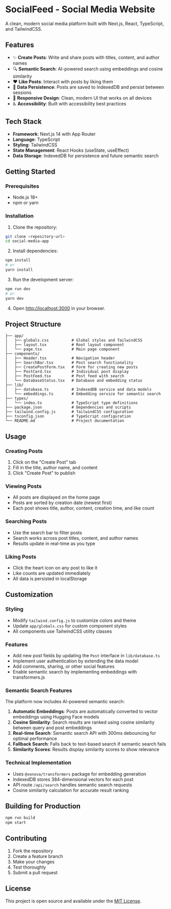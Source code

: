 # SocialFeed - Social Media Website

A clean, modern social media platform built with Next.js, React, TypeScript, and TailwindCSS.

## Features

- ✨ **Create Posts**: Write and share posts with titles, content, and author names
- 🔍 **Semantic Search**: AI-powered search using embeddings and cosine similarity
- ❤️ **Like Posts**: Interact with posts by liking them
- 💾 **Data Persistence**: Posts are saved to IndexedDB and persist between sessions
- 📱 **Responsive Design**: Clean, modern UI that works on all devices
- ♿ **Accessibility**: Built with accessibility best practices

## Tech Stack

- **Framework**: Next.js 14 with App Router
- **Language**: TypeScript
- **Styling**: TailwindCSS
- **State Management**: React Hooks (useState, useEffect)
- **Data Storage**: IndexedDB for persistence and future semantic search

## Getting Started

### Prerequisites

- Node.js 18+ 
- npm or yarn

### Installation

1. Clone the repository:
```bash
git clone <repository-url>
cd social-media-app
```

2. Install dependencies:
```bash
npm install
# or
yarn install
```

3. Run the development server:
```bash
npm run dev
# or
yarn dev
```

4. Open [http://localhost:3000](http://localhost:3000) in your browser.

## Project Structure

```
├── app/
│   ├── globals.css          # Global styles and TailwindCSS
│   ├── layout.tsx           # Root layout component
│   └── page.tsx             # Main page component
├── components/
│   ├── Header.tsx           # Navigation header
│   ├── SearchBar.tsx        # Post search functionality
│   ├── CreatePostForm.tsx   # Form for creating new posts
│   ├── PostCard.tsx         # Individual post display
│   ├── PostFeed.tsx         # Post feed with search
│   └── DatabaseStatus.tsx   # Database and embedding status
├── lib/
│   ├── database.ts          # IndexedDB service and data models
│   └── embeddings.ts        # Embedding service for semantic search
├── types/
│   └── index.ts             # TypeScript type definitions
├── package.json             # Dependencies and scripts
├── tailwind.config.js       # TailwindCSS configuration
├── tsconfig.json            # TypeScript configuration
└── README.md                # Project documentation
```

## Usage

### Creating Posts
1. Click on the "Create Post" tab
2. Fill in the title, author name, and content
3. Click "Create Post" to publish

### Viewing Posts
- All posts are displayed on the home page
- Posts are sorted by creation date (newest first)
- Each post shows title, author, content, creation time, and like count

### Searching Posts
- Use the search bar to filter posts
- Search works across post titles, content, and author names
- Results update in real-time as you type

### Liking Posts
- Click the heart icon on any post to like it
- Like counts are updated immediately
- All data is persisted in localStorage

## Customization

### Styling
- Modify `tailwind.config.js` to customize colors and theme
- Update `app/globals.css` for custom component styles
- All components use TailwindCSS utility classes

### Features
- Add new post fields by updating the `Post` interface in `lib/database.ts`
- Implement user authentication by extending the data model
- Add comments, sharing, or other social features
- Enable semantic search by implementing embeddings with transformers.js

### Semantic Search Features
The platform now includes AI-powered semantic search:
1. **Automatic Embeddings**: Posts are automatically converted to vector embeddings using Hugging Face models
2. **Cosine Similarity**: Search results are ranked using cosine similarity between query and post embeddings
3. **Real-time Search**: Semantic search API with 300ms debouncing for optimal performance
4. **Fallback Search**: Falls back to text-based search if semantic search fails
5. **Similarity Scores**: Results display similarity scores to show relevance

### Technical Implementation
- Uses `@xenova/transformers` package for embedding generation
- IndexedDB stores 384-dimensional vectors for each post
- API route `/api/search` handles semantic search requests
- Cosine similarity calculation for accurate result ranking

## Building for Production

```bash
npm run build
npm start
```

## Contributing

1. Fork the repository
2. Create a feature branch
3. Make your changes
4. Test thoroughly
5. Submit a pull request

## License

This project is open source and available under the [MIT License](LICENSE).
